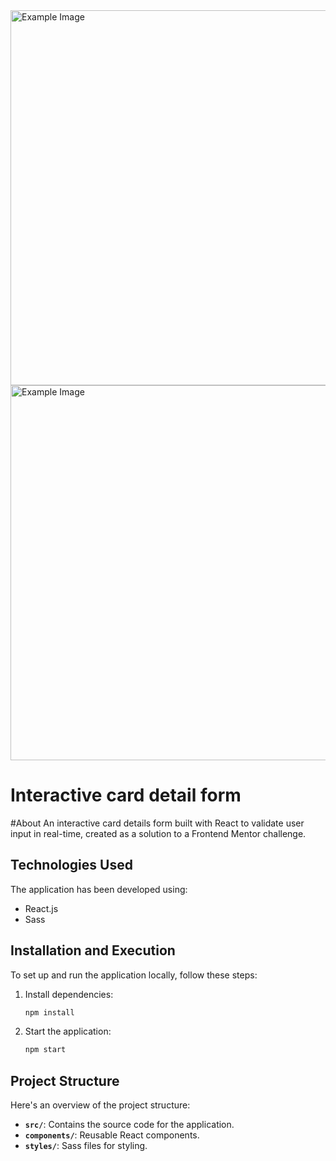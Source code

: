 

<img src="" alt="Example Image" style="width:600px; height:auto;">


<img src="" alt="Example Image" style="width:600px; height:auto;">





 # Interactive card detail form
  
 #About
An interactive card details form built with React to validate user input in real-time, created as a solution to a Frontend Mentor challenge.

## Technologies Used

The application has been developed using:
- React.js
- Sass

## Installation and Execution

To set up and run the application locally, follow these steps:

1. Install dependencies:
    ```bash
    npm install
    ```
2. Start the application:
    ```bash
    npm start
    ```

## Project Structure

Here's an overview of the project structure:

  - **`src/`**: Contains the source code for the application.
  - **`components/`**: Reusable React components.
  - **`styles/`**: Sass files for styling.
